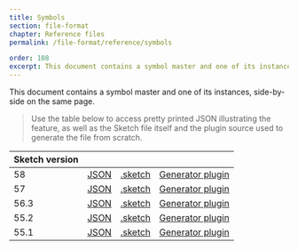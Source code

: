```yaml
---
title: Symbols
section: file-format
chapter: Reference files
permalink: /file-format/reference/symbols

order: 108
excerpt: This document contains a symbol master and one of its instances, side-by-side on the same page.
---
```


This document contains a symbol master and one of its instances, side-by-side on the same page.

> Use the table below to access pretty printed JSON illustrating the feature, as well as the Sketch file itself and the plugin source used to generate the file from scratch.

| Sketch version |  |  |  |
| --- | --- | --- | --- |
| 58 | [JSON](https://github.com/BohemianCoding/SketchAPI/tree/develop/reference-files/58/symbols/output) | [.sketch](https://github.com/BohemianCoding/SketchAPI/tree/develop/reference-files/58/symbols/output.sketch) | [Generator plugin](https://github.com/BohemianCoding/SketchAPI/tree/develop/reference-files/plugin.sketchplugin/Contents/Sketch/symbols.js) |
| 57 | [JSON](https://github.com/BohemianCoding/SketchAPI/tree/develop/reference-files/57/symbols/output) | [.sketch](https://github.com/BohemianCoding/SketchAPI/tree/develop/reference-files/57/symbols/output.sketch) | [Generator plugin](https://github.com/BohemianCoding/SketchAPI/tree/develop/reference-files/plugin.sketchplugin/Contents/Sketch/symbols.js) |
| 56.3 | [JSON](https://github.com/BohemianCoding/SketchAPI/tree/develop/reference-files/56.3/symbols/output) | [.sketch](https://github.com/BohemianCoding/SketchAPI/tree/develop/reference-files/56.3/symbols/output.sketch) | [Generator plugin](https://github.com/BohemianCoding/SketchAPI/tree/develop/reference-files/plugin.sketchplugin/Contents/Sketch/symbols.js) |
| 55.2 | [JSON](https://github.com/BohemianCoding/SketchAPI/tree/develop/reference-files/55.2/symbols/output) | [.sketch](https://github.com/BohemianCoding/SketchAPI/tree/develop/reference-files/55.2/symbols/output.sketch) | [Generator plugin](https://github.com/BohemianCoding/SketchAPI/tree/develop/reference-files/plugin.sketchplugin/Contents/Sketch/symbols.js) |
| 55.1 | [JSON](https://github.com/BohemianCoding/SketchAPI/tree/develop/reference-files/55.1/symbols/output) | [.sketch](https://github.com/BohemianCoding/SketchAPI/tree/develop/reference-files/55.1/symbols/output.sketch) | [Generator plugin](https://github.com/BohemianCoding/SketchAPI/tree/develop/reference-files/plugin.sketchplugin/Contents/Sketch/symbols.js) |
